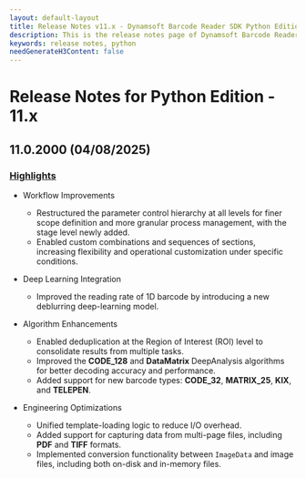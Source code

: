```yaml
---
layout: default-layout
title: Release Notes v11.x - Dynamsoft Barcode Reader SDK Python Edition
description: This is the release notes page of Dynamsoft Barcode Reader SDK Python Edition v11.x.
keywords: release notes, python
needGenerateH3Content: false
---
```


# Release Notes for Python Edition - 11.x

## 11.0.2000 (04/08/2025)

### [Highlights](https://www.dynamsoft.com/release-highlights/?product=dbr11.0)

- Workflow Improvements
  - Restructured the parameter control hierarchy at all levels for finer scope definition and more granular process management, with the stage level newly added.
  - Enabled custom combinations and sequences of sections, increasing flexibility and operational customization under specific conditions.

- Deep Learning Integration
  - Improved the reading rate of 1D barcode by introducing a new deblurring deep-learning model.

- Algorithm Enhancements
  - Enabled deduplication at the Region of Interest (ROI) level to consolidate results from multiple tasks.
  - Improved the **CODE_128** and **DataMatrix** DeepAnalysis algorithms for better decoding accuracy and performance.
  - Added support for new barcode types: **CODE_32**, **MATRIX_25**, **KIX**, and **TELEPEN**.

- Engineering Optimizations
  - Unified template-loading logic to reduce I/O overhead.
  - Added support for capturing data from multi-page files, including **PDF** and **TIFF** formats.
  - Implemented conversion functionality between `ImageData` and image files, including both on-disk and in-memory files.
